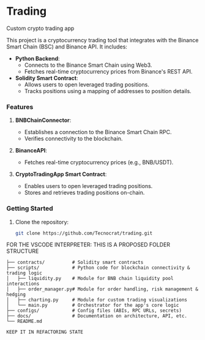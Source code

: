 # Trading
Custom crypto trading app

This project is a cryptocurrency trading tool that integrates with the Binance Smart Chain (BSC) and Binance API. It includes:

- **Python Backend**:
  - Connects to the Binance Smart Chain using Web3.
  - Fetches real-time cryptocurrency prices from Binance's REST API.
- **Solidity Smart Contract**:
  - Allows users to open leveraged trading positions.
  - Tracks positions using a mapping of addresses to position details.

### Features
1. **BNBChainConnector**:
   - Establishes a connection to the Binance Smart Chain RPC.
   - Verifies connectivity to the blockchain.

2. **BinanceAPI**:
   - Fetches real-time cryptocurrency prices (e.g., BNB/USDT).

3. **CryptoTradingApp Smart Contract**:
   - Enables users to open leveraged trading positions.
   - Stores and retrieves trading positions on-chain.

### Getting Started
1. Clone the repository:
   ```bash
   git clone https://github.com/Tecnocrat/trading.git

FOR THE VSCODE INTERPRETER: THIS IS A PROPOSED FOLDER STRUCTURE
   ```trading/
├── contracts/          # Solidity smart contracts
├── scripts/            # Python code for blockchain connectivity & trading logic
│   ├── liquidity.py    # Module for BNB chain liquidity pool interactions
│   ├── order_manager.py# Module for order handling, risk management & hedging
│   ├── charting.py     # Module for custom trading visualizations
│   └── main.py         # Orchestrator for the app's core logic
├── configs/            # Config files (ABIs, RPC URLs, secrets)
├── docs/               # Documentation on architecture, API, etc.
└── README.md

KEEP IT IN REFACTORING STATE